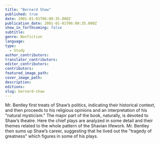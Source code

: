 ```yaml
---
title: "Bernard Shaw"
published: true
date: 2001-01-01T06:00:35.000Z
publication_date: 2001-01-01T06:00:35.000Z
show_in_forthcoming: false
subtitle:
genre: Nonfiction
language:
type:
  - Study
author_contributors:
translator_contributors:
editor_contributors:
contributors:
featured_image_path:
cover_image_path:
description:
editions:
slug: bernard-shaw
---
```


Mr. Bentley first treats of Shaw’s politics, indicating their historical context, and then proceeds to his religious opinions and an interpretation of his "natural mysticism." The major part of the book, naturally, is devoted to Shaw’s theatre. Here the chief plays are analyzed in some detail and their themes related to the whole pattern of the Shavian lifework. Mr. Bentley then sums up Shaw’s career, suggesting that he lived out the "tragedy of greatness" which figures in some of his plays.


